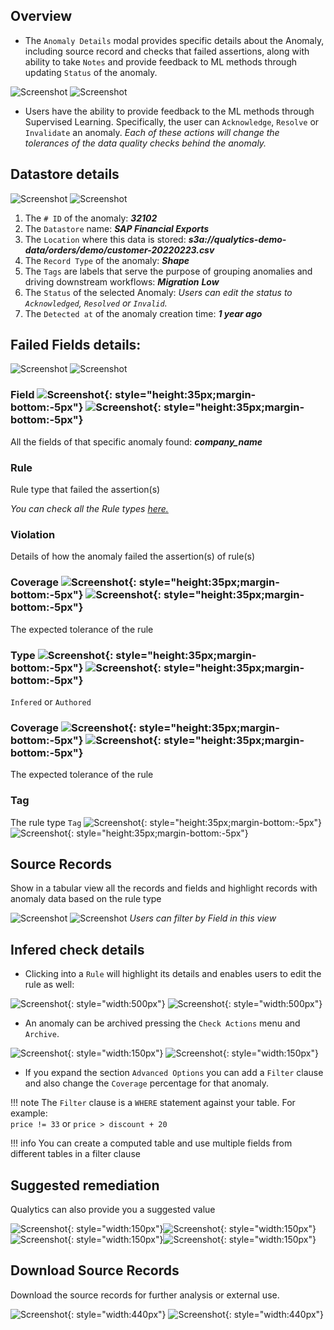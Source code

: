 ## Overview

* The `Anomaly Details` modal provides specific details about the Anomaly, including source record and checks that failed assertions, along with ability to take `Notes` and provide feedback to ML methods through updating `Status` of the anomaly.

![Screenshot](../assets/anomalies/anomaly-details-light.png#only-light)
![Screenshot](../assets/anomalies/anomaly-details-dark.png#only-dark)

* Users have the ability to provide feedback to the ML methods through Supervised Learning. Specifically, the user can `Acknowledge`, `Resolve` or `Invalidate` an anomaly. 
    *Each of these actions will change the tolerances of the data quality checks behind the anomaly.*

## Datastore details

![Screenshot](../assets/anomalies/anomaly-details-tab-1-light.png#only-light)
![Screenshot](../assets/anomalies/anomaly-details-tab-1-dark.png#only-dark)

1. The `# ID` of the anomaly: *__32102__*
2. The `Datastore` name: *__SAP Financial Exports__*
3. The `Location` where this data is stored: *__s3a://qualytics-demo-data/orders/demo/customer-20220223.csv__*
4. The `Record Type` of the anomaly: *__Shape__*
5. The `Tags` are labels that serve the purpose of grouping anomalies and driving downstream workflows:
    *__Migration__* *__Low__*
6. The `Status` of the selected Anomaly: *Users can edit the status to `Acknowledged`, `Resolved` or `Invalid`.*
7. The `Detected at` of the anomaly creation time: *__1 year ago__*
    
## Failed Fields details:

![Screenshot](../assets/anomalies/anomaly-details-tab-2-light.png#only-light)
![Screenshot](../assets/anomalies/anomaly-details-tab-2-dark.png#only-dark)

### Field ![Screenshot](../assets/anomalies/field-light.png#only-light){: style="height:35px;margin-bottom:-5px"} ![Screenshot](../assets/anomalies/field-dark.png#only-dark){: style="height:35px;margin-bottom:-5px"}

All the fields of that specific anomaly found: *__company_name__*

### Rule

Rule type that failed the assertion(s)

*You can check all the Rule types [here.](/userguide/checks/what-is)*

### Violation

Details of how the anomaly failed the assertion(s) of rule(s)

### Coverage ![Screenshot](../assets/anomalies/coverage-light.png#only-light){: style="height:35px;margin-bottom:-5px"} ![Screenshot](../assets/anomalies/coverage-dark.png#only-dark){: style="height:35px;margin-bottom:-5px"}

The expected tolerance of the rule

### Type  ![Screenshot](../assets/anomalies/quality-check-type-light.png#only-light){: style="height:35px;margin-bottom:-5px"} ![Screenshot](../assets/anomalies/quality-check-type-dark.png#only-dark){: style="height:35px;margin-bottom:-5px"}

`Infered` or `Authored`

### Coverage ![Screenshot](../assets/anomalies/coverage-light.png#only-light){: style="height:35px;margin-bottom:-5px"} ![Screenshot](../assets/anomalies/coverage-dark.png#only-dark){: style="height:35px;margin-bottom:-5px"} 

The expected tolerance of the rule

### Tag

The rule type `Tag` ![Screenshot](../assets/anomalies/tags-light.png#only-light){: style="height:35px;margin-bottom:-5px"} ![Screenshot](../assets/anomalies/tags-dark.png#only-dark){: style="height:35px;margin-bottom:-5px"}

## Source Records

Show in a tabular view all the records and fields and highlight records with anomaly data based on the rule type

![Screenshot](../assets/anomalies/anomaly-details-tab-3-light.png#only-light)
![Screenshot](../assets/anomalies/anomaly-details-tab-3-dark.png#only-dark)
    *Users can filter by Field in this view*

## Infered check details

* Clicking into a `Rule` will highlight its details and enables users to edit the rule as well:

![Screenshot](../assets/anomalies/infered-check-details-section-light.png#only-light){: style="width:500px"}
![Screenshot](../assets/anomalies/infered-check-details-section-dark.png#only-dark){: style="width:500px"}

* An anomaly can be archived pressing the `Check Actions` menu and `Archive`.

![Screenshot](../assets/anomalies/archive-light.png#only-light){: style="width:150px"}
![Screenshot](../assets/anomalies/archive-dark.png#only-dark){: style="width:150px"}

* If you expand the section `Advanced Options` you can add a `Filter` clause and also change the `Coverage` percentage for that anomaly.

!!! note
    The `Filter` clause is a `WHERE` statement against your table. For example:   
    `price != 33` or `price > discount + 20`

!!! info
    You can create a computed table and use multiple fields from different tables in a filter clause

## Suggested remediation

Qualytics can also provide you a suggested value

![Screenshot](../assets/anomalies/suggested-remediation-value-light.png#only-light){: style="width:150px"}![Screenshot](../assets/anomalies/suggested-remediation-value-dark.png#only-dark){: style="width:150px"}![Screenshot](../assets/anomalies/suggested-value-light.png#only-light){: style="width:150px"}![Screenshot](../assets/anomalies/suggested-value-dark.png#only-dark){: style="width:150px"}

## Download Source Records

Download the source records for further analysis or external use.

![Screenshot](../assets/container/data-preview/download-source-records-light.png#only-light){: style="width:440px"}
![Screenshot](../assets/container/data-preview/download-source-records-dark.png#only-dark){: style="width:440px"}
